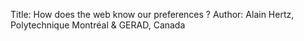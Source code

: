Title: How does the web know our preferences ?
Author: Alain Hertz, Polytechnique Montréal & GERAD, Canada

